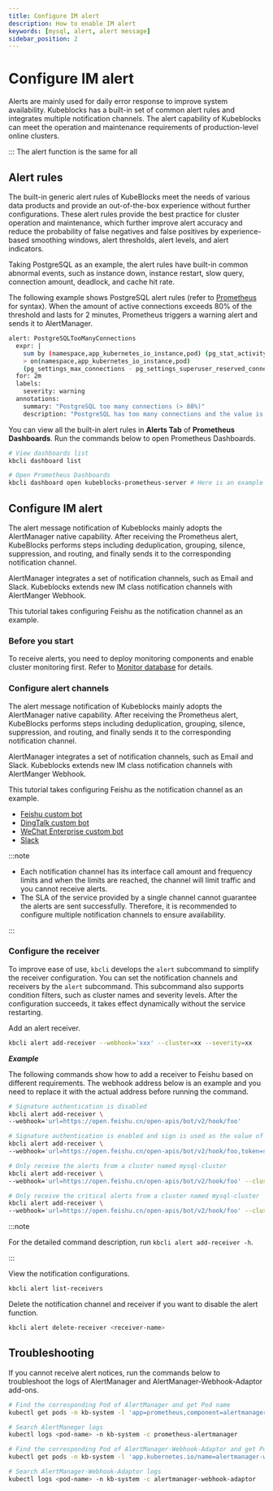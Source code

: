 ```yaml
---
title: Configure IM alert
description: How to enable IM alert
keywords: [mysql, alert, alert message]
sidebar_position: 2
---
```


# Configure IM alert

Alerts are mainly used for daily error response to improve system availability. Kubeblocks has a built-in set of common alert rules and integrates multiple notification channels. The alert capability of Kubeblocks can meet the operation and maintenance requirements of production-level online clusters.

:::
The alert function is the same for all 

## Alert rules

The built-in generic alert rules of KubeBlocks meet the needs of various data products and provide an out-of-the-box experience without further configurations. These alert rules provide the best practice for cluster operation and maintenance, which further improve alert accuracy and reduce the probability of false negatives and false positives by experience-based smoothing windows, alert thresholds, alert levels, and alert indicators.

Taking PostgreSQL as an example, the alert rules have built-in common abnormal events, such as instance down, instance restart, slow query, connection amount, deadlock, and cache hit rate.

The following example shows PostgreSQL alert rules (refer to [Prometheus](https://prometheus.io/docs/prometheus/latest/querying/basics/) for syntax). When the amount of active connections exceeds 80% of the threshold and lasts for 2 minutes, Prometheus triggers a warning alert and sends it to AlertManager.

```bash
alert: PostgreSQLTooManyConnections
  expr: |
    sum by (namespace,app_kubernetes_io_instance,pod) (pg_stat_activity_count{datname!~"template.*|postgres"})
    > on(namespace,app_kubernetes_io_instance,pod)
    (pg_settings_max_connections - pg_settings_superuser_reserved_connections) * 0.8
  for: 2m
  labels:
    severity: warning
  annotations:
    summary: "PostgreSQL too many connections (> 80%)"
    description: "PostgreSQL has too many connections and the value is {{ $value }}. (instance: {{ $labels.pod }})"
```

You can view all the built-in alert rules in **Alerts Tab** of **Prometheus Dashboards**. Run the commands below to open Prometheus Dashboards.

```bash
# View dashboards list
kbcli dashboard list

# Open Prometheus Dashboards
kbcli dashboard open kubeblocks-prometheus-server # Here is an example and fill in the actual name based on the above dashboard list
```

## Configure IM alert

The alert message notification of Kubeblocks mainly adopts the AlertManager native capability. After receiving the Prometheus alert, KubeBlocks performs steps including deduplication, grouping, silence, suppression, and routing, and finally sends it to the corresponding notification channel.

AlertManager integrates a set of notification channels, such as Email and Slack. Kubeblocks extends new IM class notification channels with AlertManger Webhook.

This tutorial takes configuring Feishu as the notification channel as an example.

### Before you start

To receive alerts, you need to deploy monitoring components and enable cluster monitoring first. Refer to [Monitor database](monitor-database.md) for details.

### Configure alert channels

The alert message notification of Kubeblocks mainly adopts the AlertManager native capability. After receiving the Prometheus alert, KubeBlocks performs steps including deduplication, grouping, silence, suppression, and routing, and finally sends it to the corresponding notification channel.

AlertManager integrates a set of notification channels, such as Email and Slack. Kubeblocks extends new IM class notification channels with AlertManger Webhook.

This tutorial takes configuring Feishu as the notification channel as an example.

* [Feishu custom bot](https://open.feishu.cn/document/ukTMukTMukTM/ucTM5YjL3ETO24yNxkjN)
* [DingTalk custom bot](https://open.dingtalk.com/document/orgapp/custom-robot-access)
* [WeChat Enterprise custom bot](https://developer.work.weixin.qq.com/document/path/91770)
* [Slack](https://api.slack.com/messaging/webhooks)

:::note

* Each notification channel has its interface call amount and frequency limits and when the limits are reached, the channel will limit traffic and you cannot receive alerts. 
* The SLA of the service provided by a single channel cannot guarantee the alerts are sent successfully. Therefore, it is recommended to configure multiple notification channels to ensure availability.

:::

### Configure the receiver

To improve ease of use, `kbcli` develops the `alert` subcommand to simplify the receiver configuration. You can set the notification channels and receivers by the `alert` subcommand. This subcommand also supports condition filters, such as cluster names and severity levels. After the configuration succeeds, it takes effect dynamically without the service restarting.

Add an alert receiver.
   
   ```bash
   kbcli alert add-receiver --webhook='xxx' --cluster=xx --severity=xx
   ```

***Example***

   The following commands show how to add a receiver to Feishu based on different requirements.
   The webhook address below is an example and you need to replace it with the actual address before running the command.

   ```bash
   # Signature authentication is disabled
   kbcli alert add-receiver \
   --webhook='url=https://open.feishu.cn/open-apis/bot/v2/hook/foo'

   # Signature authentication is enabled and sign is used as the value of token
   kbcli alert add-receiver \
   --webhook='url=https://open.feishu.cn/open-apis/bot/v2/hook/foo,token=sign'

   # Only receive the alerts from a cluster named mysql-cluster
   kbcli alert add-receiver \
   --webhook='url=https://open.feishu.cn/open-apis/bot/v2/hook/foo' --cluster=mysql-cluster

   # Only receive the critical alerts from a cluster named mysql-cluster
   kbcli alert add-receiver \
   --webhook='url=https://open.feishu.cn/open-apis/bot/v2/hook/foo' --cluster=mysql-cluster --severity=critical
   ```

:::note

For the detailed command description, run `kbcli alert add-receiver -h`.

:::

View the notification configurations.

  ```bash
  kbcli alert list-receivers
  ```

Delete the notification channel and receiver if you want to disable the alert function.

  ```bash
  kbcli alert delete-receiver <receiver-name>
  ```

## Troubleshooting

If you cannot receive alert notices, run the commands below to troubleshoot the logs of AlertManager and AlertManager-Webhook-Adaptor add-ons. 

```bash
# Find the corresponding Pod of AlertManager and get Pod name
kubectl get pods -n kb-system -l 'app=prometheus,component=alertmanager'

# Search AlertManeger logs
kubectl logs <pod-name> -n kb-system -c prometheus-alertmanager

# Find the corresponding Pod of AlertManager-Webhook-Adaptor and get Pod name
kubectl get pods -n kb-system -l 'app.kubernetes.io/name=alertmanager-webhook-adaptor'

# Search AlertManager-Webhook-Adaptor logs
kubectl logs <pod-name> -n kb-system -c alertmanager-webhook-adaptor
```